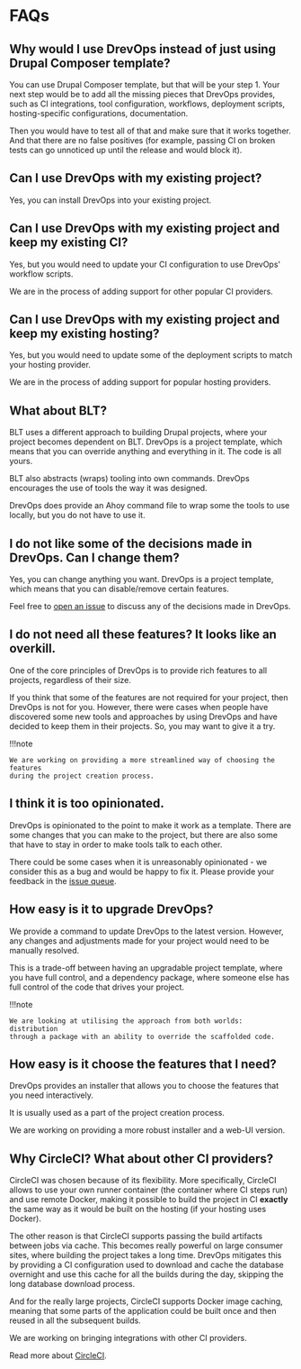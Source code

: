 # FAQs

## Why would I use DrevOps instead of just using Drupal Composer template?

You can use Drupal Composer template, but that will be your step 1. Your next
step would be to add all the missing pieces that DrevOps provides, such as CI
integrations, tool configuration, workflows, deployment scripts,
hosting-specific configurations, documentation.

Then you would have to test all of that and make sure that it works together.
And that there are no false positives (for example, passing CI on broken tests
can go unnoticed up until the release and would block it).

## Can I use DrevOps with my existing project?

Yes, you can install DrevOps into your existing project.

## Can I use DrevOps with my existing project and keep my existing CI?

Yes, but you would need to update your CI configuration to use DrevOps'
workflow scripts.

We are in the process of adding support for other popular CI providers.

## Can I use DrevOps with my existing project and keep my existing hosting?

Yes, but you would need to update some of the deployment scripts to match your
hosting provider.

We are in the process of adding support for popular hosting providers.

## What about BLT?

BLT uses a different approach to building Drupal projects, where your project
becomes dependent on BLT. DrevOps is a project template, which means that you
can override anything and everything in it. The code is all yours.

BLT also abstracts (wraps) tooling into own commands. DrevOps encourages the use
of tools the way it was designed.

DrevOps does provide an Ahoy command file to wrap some the tools to use locally,
but you do not have to use it.

## I do not like some of the decisions made in DrevOps. Can I change them?

Yes, you can change anything you want. DrevOps is a project template, which
means that you can disable/remove certain features.

Feel free to [open an issue](https://github.com/drevops/drevops/issues) to
discuss any of the decisions made in DrevOps.

## I do not need all these features? It looks like an overkill.

One of the core principles of DrevOps is to provide
rich features to all projects, regardless of their size.

If you think that some of the features are not required for your project, then
DrevOps is not for you. However, there were cases when people have discovered
some new tools and approaches by using DrevOps and have decided to keep them
in their projects. So, you may want to give it a try.

!!!note

    We are working on providing a more streamlined way of choosing the features
    during the project creation process.

## I think it is too opinionated.

DrevOps is opinionated to the point to make it work as a template. There are
some changes that you can make to the project, but there are also some that have
to stay in order to make tools talk to each other.

There could be some cases when it is unreasonably opinionated - we consider this
as a bug and would be happy to fix it. Please provide your feedback in the
[issue queue](https://github.com/drevops/drevops/issues).

## How easy is it to upgrade DrevOps?

We provide a command to update DrevOps to the latest version. However, any
changes and adjustments made for your project would need to be manually
resolved.

This is a trade-off between having an upgradable project template, where you
have full control, and a dependency package, where someone else has full control
of the code that drives your project.

!!!note

    We are looking at utilising the approach from both worlds: distribution
    through a package with an ability to override the scaffolded code.

## How easy is it choose the features that I need?

DrevOps provides an installer that allows you to choose the features that you
need interactively.

It is usually used as a part of the project creation process.

We are working on providing a more robust installer and a web-UI version.

## Why CircleCI? What about other CI providers?

CircleCI was chosen because of its flexibility. More specifically, CircleCI
allows to use your own runner container (the container where CI steps run) and
use remote Docker, making it possible to build the project in CI **exactly** the
same way as it would be built on the hosting (if your hosting uses Docker).

The other reason is that CircleCI supports passing the build artifacts between
jobs via cache. This becomes really powerful on large consumer sites, where
building the project takes a long time. DrevOps mitigates this by providing
a CI configuration used to download and cache the database overnight and use this
cache for all the builds during the day, skipping the long database download
process.

And for the really large projects, CircleCI supports Docker image caching,
meaning that some parts of the application could be built once and then reused
in all the subsequent builds.

We are working on bringing integrations with other CI providers.

Read more about [CircleCI](../integrations/ci/circleci.md).
